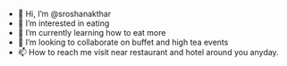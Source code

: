 - 👋 Hi, I’m @sroshanakthar
- 👀 I’m interested in eating
- 🌱 I’m currently learning how to eat more
- 💞️ I’m looking to collaborate on buffet and high tea events
- 📫 How to reach me visit near restaurant and hotel around you anyday.

<!---
sroshanakthar/sroshanakthar is a ✨ special ✨ repository because its `README.md` (this file) appears on your GitHub profile.
You can click the Preview link to take a look at your changes.
--->
